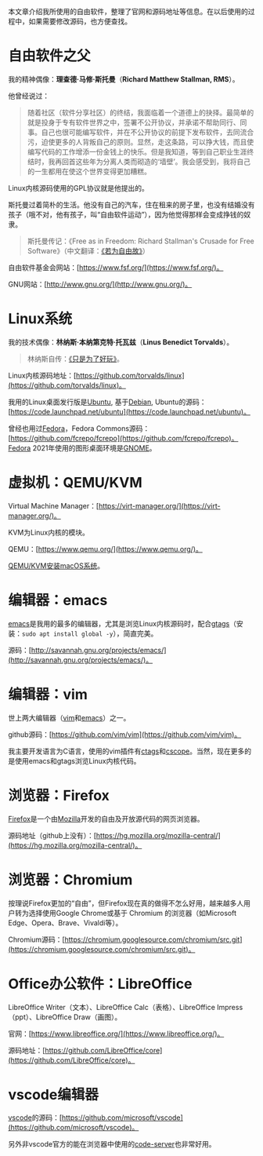 本文章介绍我所使用的自由软件，整理了官网和源码地址等信息。在以后使用的过程中，如果需要修改源码，也方便查找。

# 自由软件之父

我的精神偶像：**理查德·马修·斯托曼**（**Richard Matthew Stallman, RMS**）。

他曾经说过：

> 随着社区（软件分享社区）的终结，我面临着一个道德上的抉择。最简单的就是投身于专有软件世界之中，签署不公开协议，并承诺不帮助同行、同事。自己也很可能编写软件，并在不公开协议的前提下发布软件，去同流合污，迫使更多的人背叛自己的原则。显然，走这条路，可以挣大钱，而且使编写代码的工作增添一份金钱上的快乐。但是我知道，等到自己职业生涯终结时，我再回首这些年为分离人类而砌造的‘墙壁’。我会感受到，我将自己的一生都用在使这个世界变得更加糟糕。

Linux内核源码使用的GPL协议就是他提出的。

斯托曼过着简朴的生活。他没有自己的汽车，住在租来的房子里，也没有结婚没有孩子（哦不对，他有孩子，叫“自由软件运动”），因为他觉得那样会变成挣钱的奴隶。

> 斯托曼传记：《Free as in Freedom: Richard Stallman's Crusade for Free Software》（中文翻译：[《若为自由故》](https://book.douban.com/subject/26314527/)）

自由软件基金会网站：[https://www.fsf.org/](https://www.fsf.org/)。

GNU网站：[http://www.gnu.org/](http://www.gnu.org/)。

# Linux系统

我的技术偶像：**林纳斯·本纳第克特·托瓦兹**（**Linus Benedict Torvalds**）。

> 林纳斯自传：[《只是为了好玩》](https://book.douban.com/subject/25930025/)。

Linux内核源码地址：[https://github.com/torvalds/linux](https://github.com/torvalds/linux)。

我用的Linux桌面发行版是[Ubuntu](https://ubuntu.com/), 基于[Debian](https://www.debian.org/), Ubuntu的源码：[https://code.launchpad.net/ubuntu](https://code.launchpad.net/ubuntu)。

曾经也用过[Fedora](https://fedoraproject.org/)，Fedora Commons源码：[https://github.com/fcrepo/fcrepo](https://github.com/fcrepo/fcrepo)。Fedora 2021年使用的图形桌面环境是[GNOME](https://www.gnome.org/)。

# 虚拟机：QEMU/KVM

Virtual Machine Manager：[https://virt-manager.org/](https://virt-manager.org/)。

KVM为Linux内核的模块。

QEMU：[https://www.qemu.org/](https://www.qemu.org/)。

[QEMU/KVM安装macOS系统](https://chenxiaosong.com/linux/qemu-kvm-install-macos.html)。

# 编辑器：emacs

[emacs](http://www.gnu.org/software/emacs/)是我用的最多的编辑器，尤其是浏览Linux内核源码时，配合[gtags](https://www.gnu.org/software/global/)（安装：`sudo apt install global -y`），简直完美。

源码：[http://savannah.gnu.org/projects/emacs/](http://savannah.gnu.org/projects/emacs/)。

# 编辑器：vim

世上两大编辑器（[vim](https://www.vim.org/)和[emacs](http://www.gnu.org/software/emacs/)）之一。

github源码：[https://github.com/vim/vim](https://github.com/vim/vim)。

我主要开发语言为C语言，使用的vim插件有[ctags](http://ctags.sourceforge.net/)和[cscope](http://cscope.sourceforge.net/)。当然，现在更多的是使用emacs和gtags浏览Linux内核代码。

# 浏览器：Firefox

[Firefox](https://www.mozilla.org/en-US/firefox/)是一个由[Mozilla](https://www.mozilla.org/en-US/)开发的自由及开放源代码的网页浏览器。

源码地址（github上没有）：[https://hg.mozilla.org/mozilla-central/](https://hg.mozilla.org/mozilla-central/)。

# 浏览器：Chromium

按理说Firefox更加的“自由”，但Firefox现在真的做得不怎么好用，越来越多人用户转为选择使用Google Chrome或基于 Chromium 的浏览器（如Microsoft Edge、Opera、Brave、Vivaldi等）。

Chromium源码：[https://chromium.googlesource.com/chromium/src.git](https://chromium.googlesource.com/chromium/src.git)。

# Office办公软件：LibreOffice

LibreOffice Writer（文本）、LibreOffice Calc（表格）、LibreOffice Impress（ppt）、LibreOffice Draw（画图）。

官网：[https://www.libreoffice.org/](https://www.libreoffice.org/)。

源码地址：[https://github.com/LibreOffice/core](https://github.com/LibreOffice/core)。

# vscode编辑器

[vscode](https://code.visualstudio.com/)的源码：[https://github.com/microsoft/vscode](https://github.com/microsoft/vscode)。

另外非vscode官方的能在浏览器中使用的[code-server](https://github.com/coder/code-server)也非常好用。
